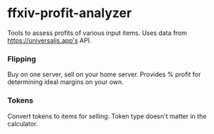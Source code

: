 # ffxiv-profit-analyzer

Tools to assess profits of various input items. Uses data from https://universalis.app's API. 

### Flipping
Buy on one server, sell on your home server. Provides % profit for determining ideal margins on your own. 

### Tokens
Convert tokens to items for selling. Token type doesn't matter in the calculator. 
